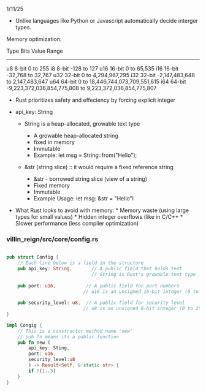 1/11/25

- Unlike languages like Python or Javascript automatically decide interger types. 

Memory optimization:

Type	Bits	Value Range
----    ----    -----------
u8	8-bit	0 to 255
i8	8-bit	-128 to 127
u16	16-bit	0 to 65,535
i16	16-bit	-32,768 to 32,767
u32	32-bit	0 to 4,294,967,295
i32	32-bit	-2,147,483,648 to 2,147,483,647
u64	64-bit	0 to 18,446,744,073,709,551,615
i64	64-bit	-9,223,372,036,854,775,808 to 9,223,372,036,854,775,807

- Rust prioritizes safety and effeciency by forcing explicit integer

- api_key: String
    
    - String is a heap-allocated, growable text type
        * A growable heap-allocated string 
        * fixed in memory
        * Immutable
        * Example: let msg = String::from("Hello");



    - &str (string slice) :: it would require a fixed reference string
        * &str - borrowed string slice (view of a string)
        * Fixed memory
        * Immutable 
        * Example Usage: let msg: &str = "Hello"l

 -  What Rust looks to avoid with memory:
        * Memory waste (using large types for small values)
        * Hidden integer overflows (like in C/C++
        * Slower performance (less compiler optimization)

###  villin_reign/src/core/config.rs

```rust

pub struct Config {
    // Each line below is a field in the structure
    pub api_key: String,       // A public field that holds text
                               // String is Rust's growable text type
    
    pub port: u16,           // A public field for port numbers
                            // u16 is an unsigned 16-bit integer (0 to 65,535)
    
    pub security_level: u8,  // A public field for security level
                            // u8 is an unsigned 8-bit integer (0 to 255)
}

impl Congig {
    // This is a constructor method name 'new'
    // pub fn means its a public function
    pub fn new (
        api_key: Sting, 
        port: u16,
        security_level:u8
        ) -> Result<Self, &'static str> {
        if !(1..5)
    }
}

```

